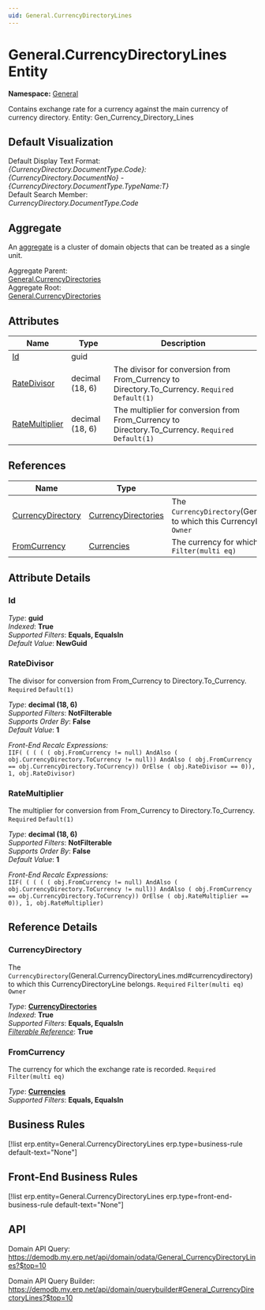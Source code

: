 ```yaml
---
uid: General.CurrencyDirectoryLines
---
```

# General.CurrencyDirectoryLines Entity

**Namespace:** [General](General.md)  

Contains exchange rate for a currency against the main currency of currency directory. Entity: Gen_Currency_Directory_Lines

## Default Visualization
Default Display Text Format:  
_{CurrencyDirectory.DocumentType.Code}:{CurrencyDirectory.DocumentNo} - {CurrencyDirectory.DocumentType.TypeName:T}_  
Default Search Member:  
_CurrencyDirectory.DocumentType.Code_  

## Aggregate
An [aggregate](https://docs.erp.net/tech/advanced/concepts/aggregates.html) is a cluster of domain objects that can be treated as a single unit.  

Aggregate Parent:  
[General.CurrencyDirectories](General.CurrencyDirectories.md)  
Aggregate Root:  
[General.CurrencyDirectories](General.CurrencyDirectories.md)  

## Attributes

| Name | Type | Description |
| ---- | ---- | --- |
| [Id](General.CurrencyDirectoryLines.md#id) | guid |  
| [RateDivisor](General.CurrencyDirectoryLines.md#ratedivisor) | decimal (18, 6) | The divisor for conversion from From_Currency to Directory.To_Currency. `Required` `Default(1)` 
| [RateMultiplier](General.CurrencyDirectoryLines.md#ratemultiplier) | decimal (18, 6) | The multiplier for conversion from From_Currency to Directory.To_Currency. `Required` `Default(1)` 

## References

| Name | Type | Description |
| ---- | ---- | --- |
| [CurrencyDirectory](General.CurrencyDirectoryLines.md#currencydirectory) | [CurrencyDirectories](General.CurrencyDirectories.md) | The `CurrencyDirectory`(General.CurrencyDirectoryLines.md#currencydirectory) to which this CurrencyDirectoryLine belongs. `Required` `Filter(multi eq)` `Owner` |
| [FromCurrency](General.CurrencyDirectoryLines.md#fromcurrency) | [Currencies](General.Currencies.md) | The currency for which the exchange rate is recorded. `Required` `Filter(multi eq)` |


## Attribute Details

### Id

_Type_: **guid**  
_Indexed_: **True**  
_Supported Filters_: **Equals, EqualsIn**  
_Default Value_: **NewGuid**  

### RateDivisor

The divisor for conversion from From_Currency to Directory.To_Currency. `Required` `Default(1)`

_Type_: **decimal (18, 6)**  
_Supported Filters_: **NotFilterable**  
_Supports Order By_: **False**  
_Default Value_: **1**  

_Front-End Recalc Expressions:_  
`IIF( ( ( ( ( obj.FromCurrency != null) AndAlso ( obj.CurrencyDirectory.ToCurrency != null)) AndAlso ( obj.FromCurrency == obj.CurrencyDirectory.ToCurrency)) OrElse ( obj.RateDivisor == 0)), 1, obj.RateDivisor)`
### RateMultiplier

The multiplier for conversion from From_Currency to Directory.To_Currency. `Required` `Default(1)`

_Type_: **decimal (18, 6)**  
_Supported Filters_: **NotFilterable**  
_Supports Order By_: **False**  
_Default Value_: **1**  

_Front-End Recalc Expressions:_  
`IIF( ( ( ( ( obj.FromCurrency != null) AndAlso ( obj.CurrencyDirectory.ToCurrency != null)) AndAlso ( obj.FromCurrency == obj.CurrencyDirectory.ToCurrency)) OrElse ( obj.RateMultiplier == 0)), 1, obj.RateMultiplier)`

## Reference Details

### CurrencyDirectory

The `CurrencyDirectory`(General.CurrencyDirectoryLines.md#currencydirectory) to which this CurrencyDirectoryLine belongs. `Required` `Filter(multi eq)` `Owner`

_Type_: **[CurrencyDirectories](General.CurrencyDirectories.md)**  
_Indexed_: **True**  
_Supported Filters_: **Equals, EqualsIn**  
_[Filterable Reference](https://docs.erp.net/dev/domain-api/filterable-references.html)_: **True**  

### FromCurrency

The currency for which the exchange rate is recorded. `Required` `Filter(multi eq)`

_Type_: **[Currencies](General.Currencies.md)**  
_Supported Filters_: **Equals, EqualsIn**  



## Business Rules

[!list erp.entity=General.CurrencyDirectoryLines erp.type=business-rule default-text="None"]

## Front-End Business Rules

[!list erp.entity=General.CurrencyDirectoryLines erp.type=front-end-business-rule default-text="None"]

## API

Domain API Query:
<https://demodb.my.erp.net/api/domain/odata/General_CurrencyDirectoryLines?$top=10>

Domain API Query Builder:
<https://demodb.my.erp.net/api/domain/querybuilder#General_CurrencyDirectoryLines?$top=10>


